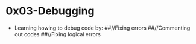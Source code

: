 # 0x03-Debugging

- Learning howing to debug code by:
    ##//Fixing errors
    ##//Commenting out codes
    ##//Fixing logical errors
